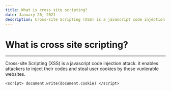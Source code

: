 ```yaml
---
title: What is cross site scripting?
date: January 20, 2021
description: Cross-site Scripting (XSS) is a javascript code injection attack.
---
```


# What is cross site scripting?
***
Cross-site Scripting (XSS) is a javascript code injection attack.
it enables attackers to inject their codes and steal user cookies by those vunlerable websites.


```
<script> document.write(document.cookie) </script>
```